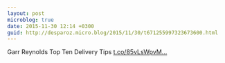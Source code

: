 ```yaml
---
layout: post
microblog: true
date: 2015-11-30 12:14 +0300
guid: http://desparoz.micro.blog/2015/11/30/t671255997323673600.html
---
```

Garr Reynolds Top Ten Delivery Tips [t.co/85vLsWpvM...](https://t.co/85vLsWpvMS)
